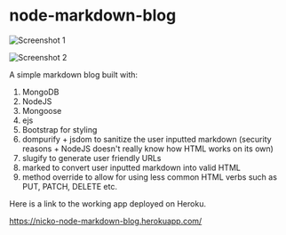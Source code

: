 # node-markdown-blog

![Screenshot 1](https://user-images.githubusercontent.com/37054216/93748375-8271fd80-fc3b-11ea-9962-8452c8859257.png)

![Screenshot 2](https://user-images.githubusercontent.com/37054216/93748329-6706f280-fc3b-11ea-904d-1bbbf7cf2d74.png)

A simple markdown blog built with:

1. MongoDB
2. NodeJS
3. Mongoose
4. ejs
5. Bootstrap for styling
6. dompurify + jsdom to sanitize the user inputted markdown (security reasons + NodeJS doesn't really know how HTML works on its own)
7. slugify to generate user friendly URLs
8. marked to convert user inputted markdown into valid HTML
9. method override to allow for using less common HTML verbs such as PUT, PATCH, DELETE etc.

Here is a link to the working app deployed on Heroku.

https://nicko-node-markdown-blog.herokuapp.com/ 